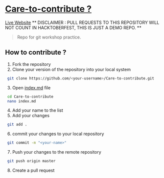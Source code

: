 # [Care-to-contribute ?](https://open-source-community.github.io/Care-to-contribute/)
[Live Website](https://open-source-community.github.io/Care-to-contribute/)
** DISCLAIMER : PULL REQUESTS TO THIS REPOSITORY WILL NOT COUNT IN HACKTOBERFEST, THIS IS JUST A DEMO REPO. **


> Repo for git workshop practice.

## How to contribute ?

1. Fork the repository
2. Clone your version of the repository into your local system
  ```bash
   git clone https://github.com/<your-username>/Care-to-contribute.git
  ```
3. Open [index.md](index.md) file
  ```bash
   cd Care-to-contribute
   nano index.md
  ```
4. Add your name to the list
5. Add your changes
  ```bash
   git add .
  ```
6. commit your changes to your local repository
  ```bash
   git commit -m "<your-name>"
  ```
7. Push your changes to the remote repository
  ```bash
   git push origin master
  ```
8. Create a pull request
